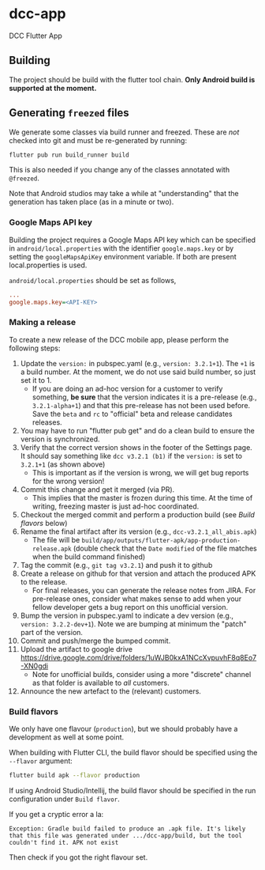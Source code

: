 # dcc-app
DCC Flutter App

## Building
The project should be build with the flutter tool chain. **Only Android
build is supported at the moment.**

## Generating `freezed` files

We generate some classes via build runner and freezed.  These are *not* checked
into git and must be re-generated by running:

```sh
flutter pub run build_runner build
```

This is also needed if you change any of the classes annotated with
`@freezed`.

Note that Android studios may take a while at "understanding" that the
generation has taken place (as in a minute or two).

### Google Maps API key
Building the project requires a Google Maps API key which can be specified in
`android/local.properties` with the identifier `google.maps.key` or by setting
the `googleMapsApiKey` environment variable. If both are present
local.properties is used.

`android/local.properties` should be set as follows,

```ini
...
google.maps.key=<API-KEY>
```

### Making a release

To create a new release of the DCC mobile app, please perform the following steps:

 1. Update the `version:` in pubspec.yaml (e.g., `version: 3.2.1+1`).  The `+1` is a build number.
    At the moment, we do not use said build number, so just set it to 1.
    - If you are doing an ad-hoc version for a customer to verify something, **be sure** that the
      version indicates it is a pre-release (e.g., `3.2.1-alpha+1`) and that this pre-release
      has not been used before.  Save the `beta` and `rc` to "official" beta and release candidates
      releases.
 2. You may have to run "flutter pub get" and do a clean build to ensure the version is synchronized.
 3. Verify that the correct version shows in the footer of the Settings page.  It should say
    something like `dcc v3.2.1 (b1)` if the `version:` is set to `3.2.1+1` (as shown above)
    - This is important as if the version is wrong, we will get bug reports for the wrong version!
 5. Commit this change and get it merged (via PR).
    - This implies that the master is frozen during this time.  At the time of writing, freezing
      master is just ad-hoc coordinated.
 6. Checkout the merged commit and perform a production build (see *Build flavors* below)
 7. Rename the final artifact after its version (e.g., `dcc-v3.2.1_all_abis.apk`)
    - The file will be `build/app/outputs/flutter-apk/app-production-release.apk` (double check that
      the `Date modified` of the file matches when the build command finished)
 8. Tag the commit (e.g., `git tag v3.2.1`) and push it to github
 9. Create a release on github for that version and attach the produced APK to the release.
    - For final releases, you can generate the release notes from JIRA.  For pre-release ones,
      consider what makes sense to add when your fellow developer gets a bug report on this
      unofficial version.
 10. Bump the version in pubspec.yaml to indicate a dev version (e.g., `version: 3.2.2-dev+1`).
     Note we are bumping at minimum the "patch" part of the version.
 11. Commit and push/merge the bumped commit.
 12. Upload the artifact to google drive https://drive.google.com/drive/folders/1uWJB0kxA1NCcXvpuvhF8q8Eo7-XN0gdi
     - Note for unofficial builds, consider using a more "discrete" channel as that folder is available to *all*
       customers.
 13. Announce the new artefact to the (relevant) customers.

### Build flavors
We only have one flavour (`production`), but we should probably have a development as well at
some point.

When building with Flutter CLI, the build flavor should be specified using the `--flavor` argument:

```sh
flutter build apk --flavor production
```

If using Android Studio/Intellij, the build flavor should be specified in the
run configuration under `Build flavor`.

If you get a cryptic error a la:

```
Exception: Gradle build failed to produce an .apk file. It's likely that this file was generated under .../dcc-app/build, but the tool couldn't find it. APK not exist
```

Then check if you got the right flavour set.
